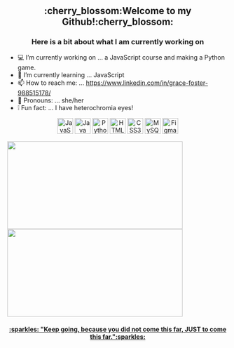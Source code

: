    <h1 align ="center"></h1>
   <h2 align="center">:cherry_blossom:Welcome to my Github!:cherry_blossom:</h2>
   <h3 align="center">Here is a bit about what I am currently working on</h3>
   
- :computer: I’m currently working on ... a JavaScript course and making a Python game.
- 🧠 I’m currently learning ... JavaScript
- 📫 How to reach me: ... https://www.linkedin.com/in/grace-foster-988515178/
- :information_desk_person: Pronouns: ... she/her
- :grey_exclamation: Fun fact: ... I have heterochromia eyes!


<p align="center">
<a href="https://developer.mozilla.org/en-US/docs/Web/JavaScript" target="_blank" rel="noreferrer"><img src="https://raw.githubusercontent.com/danielcranney/readme-generator/main/public/icons/skills/javascript-colored.svg" width="36" height="36" alt="JavaScript" /></a>
<a href="https://www.oracle.com/java/" target="_blank" rel="noreferrer"><img src="https://raw.githubusercontent.com/danielcranney/readme-generator/main/public/icons/skills/java-colored.svg" width="36" height="36" alt="Java" /></a>
<a href="https://www.python.org/" target="_blank" rel="noreferrer"><img src="https://raw.githubusercontent.com/danielcranney/readme-generator/main/public/icons/skills/python-colored.svg" width="36" height="36" alt="Python" /></a>
<a href="https://developer.mozilla.org/en-US/docs/Glossary/HTML5" target="_blank" rel="noreferrer"><img src="https://raw.githubusercontent.com/danielcranney/readme-generator/main/public/icons/skills/html5-colored.svg" width="36" height="36" alt="HTML5" /></a>
<a href="https://www.w3.org/TR/CSS/#css" target="_blank" rel="noreferrer"><img src="https://raw.githubusercontent.com/danielcranney/readme-generator/main/public/icons/skills/css3-colored.svg" width="36" height="36" alt="CSS3" /></a>
<a href="https://www.mysql.com/" target="_blank" rel="noreferrer"><img src="https://raw.githubusercontent.com/danielcranney/readme-generator/main/public/icons/skills/mysql-colored.svg" width="36" height="36" alt="MySQL" /></a>
<a href="https://www.figma.com/" target="_blank" rel="noreferrer"><img src="https://raw.githubusercontent.com/danielcranney/readme-generator/main/public/icons/skills/figma-colored.svg" width="36" height="36" alt="Figma" /></a>
</p>


<div>
   <a href="https://github.com/Fallinqqq?tab=repositories">
<img align="center" src=https://github-readme-stats.vercel.app/api?username=Fallinqqq&theme=tokyonight&show_icons=true width="400" height="200"/>
     </a>
       <a href="https://github.com/Fallinqqq?tab=repositories">
<img align="center" src=https://github-readme-stats.vercel.app/api/top-langs/?username=Fallinqqq&theme=tokyonight&show_icons=true width="400px" height="200px"/>
</div>


<h4 align="center">:sparkles: "Keep going, because you did not come this far, JUST to come this far.":sparkles:</h4>

